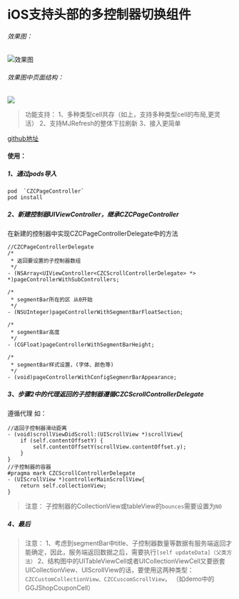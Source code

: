# iOS支持头部的多控制器切换组件
###### 效果图：
![效果图](https://upload-images.jianshu.io/upload_images/1964261-d85e3c4622e06ba6.gif?imageMogr2/auto-orient/strip)
###### 效果图中页面结构：
![](https://upload-images.jianshu.io/upload_images/1964261-0dd8c26dd552755e.png?imageMogr2/auto-orient/strip%7CimageView2/2/w/1240)

>功能支持：
1、多种类型cell共存（如上，支持多种类型cell的布局,更灵活）
2、支持MJRefresh的整体下拉刷新
3、接入更简单

[github地址 ](https://github.com/2360219637/CZCPageController)

#### 使用：
##### 1、通过pods导入
```
pod  `CZCPageController`
pod install
```
##### 2、新建控制器UIViewController，继承CZCPageController
在新建的控制器中实现CZCPageControllerDelegate中的方法
```
//CZCPageControllerDelegate
/*
 * 返回要设置的子控制器数组
 */
- (NSArray<UIViewController<CZCScrollControllerDelegate> *> *)pageControllerWithSubControllers;

/*
 * segmentBar所在的区 从0开始
 */
- (NSUInteger)pageControllerWithSegmentBarFloatSection;

/*
 * segmentBar高度
 */
- (CGFloat)pageControllerWithSegmentBarHeight;

/*
 * segmentBar样式设置，(字体、颜色等)
 */
- (void)pageControllerWithConfigSegmenrBarAppearance;
```

##### 3、步骤2中的代理返回的子控制器遵循CZCScrollControllerDelegate
遵循代理
如：
```
//返回子控制器滑动距离
- (void)scrollViewDidScroll:(UIScrollView *)scrollView{
    if (self.contentOffsetY) {
        self.contentOffsetY(scrollView.contentOffset.y);
    }
}
//子控制器的容器
#pragma mark CZCScrollControllerDelegate
- (UIScrollView *)controllerMainScrollView{
    return self.collectionView;
}
```
>注意：
>子控制器的CollectionView或tableView的`bounces`需要设置为`NO`

##### 4、最后
>注意：
1、考虑到segmentBar中title、子控制器数量等数据有服务端返回才能确定，因此，服务端返回数据之后，需要执行`[self updateData]（父类方法）`
2、结构图中的UITableViewCell或者UICollectionViewCell又要嵌套UICollectionView、UIScrollView的话，要使用这两种类型：`CZCCustomCollectionView、CZCCuscomScrollView`， （如demo中的GGJShopCouponCell）

